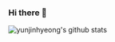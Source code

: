 ### Hi there 👋

![yunjinhyeong's github stats](https://github-readme-stats.vercel.app/api?username=yunjinhyeong&show_icons=true&theme=merko)
